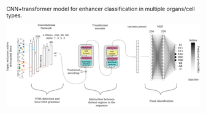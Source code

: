 CNN+transformer model for enhancer classification in multiple organs/cell types.

![Alt text](figures/model_1.png)
